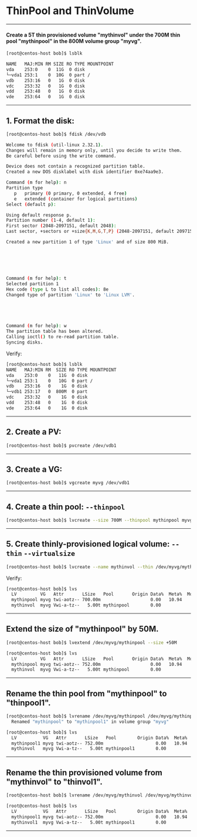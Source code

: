 

# ThinPool and ThinVolume
________________________________________________________________________________________________

#### Create a 5T thin provisioned volume "mythinvol" under the 700M thin pool "mythinpool" in the 800M volume group "myvg".


```bash
[root@centos-host bob]$ lsblk

NAME   MAJ:MIN RM SIZE RO TYPE MOUNTPOINT
vda    253:0    0  11G  0 disk 
└─vda1 253:1    0  10G  0 part /
vdb    253:16   0   1G  0 disk 
vdc    253:32   0   1G  0 disk 
vdd    253:48   0   1G  0 disk 
vde    253:64   0   1G  0 disk
```


________________________________________________________________________________________________

## 1.  Format the disk:

```bash
[root@centos-host bob]$ fdisk /dev/vdb

Welcome to fdisk (util-linux 2.32.1).
Changes will remain in memory only, until you decide to write them.
Be careful before using the write command.

Device does not contain a recognized partition table.
Created a new DOS disklabel with disk identifier 0xe74aa9e3.

Command (m for help): n
Partition type
   p   primary (0 primary, 0 extended, 4 free)
   e   extended (container for logical partitions)
Select (default p): 

Using default response p.
Partition number (1-4, default 1): 
First sector (2048-2097151, default 2048): 
Last sector, +sectors or +size{K,M,G,T,P} (2048-2097151, default 2097151): +800M

Created a new partition 1 of type 'Linux' and of size 800 MiB.






Command (m for help): t
Selected partition 1
Hex code (type L to list all codes): 8e
Changed type of partition 'Linux' to 'Linux LVM'.





Command (m for help): w
The partition table has been altered.
Calling ioctl() to re-read partition table.
Syncing disks.
```


Verify:

```bash
[root@centos-host bob]$ lsblk
NAME   MAJ:MIN RM  SIZE RO TYPE MOUNTPOINT
vda    253:0    0   11G  0 disk 
└─vda1 253:1    0   10G  0 part /
vdb    253:16   0    1G  0 disk 
└─vdb1 253:17   0  800M  0 part 
vdc    253:32   0    1G  0 disk 
vdd    253:48   0    1G  0 disk 
vde    253:64   0    1G  0 disk
```



________________________________________________________________________________________________


## 2.  Create a PV:

```bash
[root@centos-host bob]$ pvcreate /dev/vdb1
```


________________________________________________________________________________________________

## 3.  Create a VG:

```bash
[root@centos-host bob]$ vgcreate myvg /dev/vdb1
```


________________________________________________________________________________________________

## 4.  Create a thin pool: `--thinpool`

```bash
[root@centos-host bob]$ lvcreate --size 700M --thinpool mythinpool myvg
```




________________________________________________________________________________________________

## 5.  Create thinly-provisioned logical volume: `--thin` `--virtualsize`

```bash
[root@centos-host bob]$ lvcreate --name mythinvol --thin /dev/myvg/mythinpool --virtualsize 5T
```

Verify:

```bash
[root@centos-host bob]$ lvs
  LV         VG   Attr       LSize   Pool       Origin Data%  Meta%  Move Log Cpy%Sync Convert
  mythinpool myvg twi-aotz-- 700.00m                   0.00   10.94                           
  mythinvol  myvg Vwi-a-tz--   5.00t mythinpool        0.00                             
```



  
________________________________________________________________________________________________





## Extend the size of "mythinpool" by 50M.


```bash
[root@centos-host bob]$ lvextend /dev/myvg/mythinpool --size +50M
```

```bash
[root@centos-host bob]$ lvs
  LV         VG   Attr       LSize   Pool       Origin Data%  Meta%  Move Log Cpy%Sync Convert
  mythinpool myvg twi-aotz-- 752.00m                   0.00   10.94                           
  mythinvol  myvg Vwi-a-tz--   5.00t mythinpool        0.00     
```



________________________________________________________________________________________________



## Rename the thin pool from "mythinpool" to "thinpool1".


```bash
[root@centos-host bob]$ lvrename /dev/myvg/mythinpool /dev/myvg/mythinpool1
  Renamed "mythinpool" to "mythinpool1" in volume group "myvg"
```

```bash
[root@centos-host bob]$ lvs
  LV          VG   Attr       LSize   Pool        Origin Data%  Meta%  Move Log Cpy%Sync Convert
  mythinpool1 myvg twi-aotz-- 752.00m                    0.00   10.94                           
  mythinvol   myvg Vwi-a-tz--   5.00t mythinpool1        0.00                                   
```



________________________________________________________________________________________________


## Rename the thin provisioned volume from "mythinvol" to "thinvol1".


```bash
[root@centos-host bob]$ lvrename /dev/myvg/mythinvol /dev/myvg/mythinvol1
```

```bash
[root@centos-host bob]$ lvs
  LV          VG   Attr       LSize   Pool        Origin Data%  Meta%  Move Log Cpy%Sync Convert
  mythinpool1 myvg twi-aotz-- 752.00m                    0.00   10.94                           
  mythinvol1  myvg Vwi-a-tz--   5.00t mythinpool1        0.00            
```





________________________________________________________________________________________________
